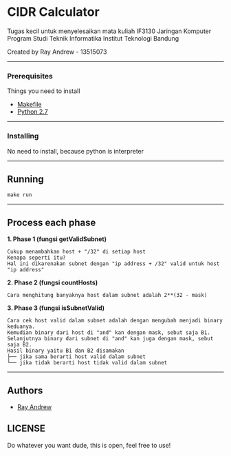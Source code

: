 # CIDR Calculator

Tugas kecil untuk menyelesaikan mata kuliah IF3130 Jaringan Komputer
Program Studi Teknik Informatika
Institut Teknologi
Bandung

Created by Ray Andrew - 13515073

---

### Prerequisites

Things you need to install

* [Makefile](https://www.gnu.org/software/make/)
* [Python 2.7](https://www.python.org/download/releases/2.7/)

---

### Installing

No need to install, because python is interpreter

---

## Running

```
make run
```

---

## Process each phase

**1.  Phase 1 (fungsi getValidSubnet)**
```
Cukup menambahkan host + "/32" di setiap host
Kenapa seperti itu?
Hal ini dikarenakan subnet dengan "ip address + /32" valid untuk host "ip address"
```

**2.  Phase 2 (fungsi countHosts)**
```
Cara menghitung banyaknya host dalam subnet adalah 2**(32 - mask)
```

**3.  Phase 3 (fungsi isSubnetValid)**
```
Cara cek host valid dalam subnet adalah dengan mengubah menjadi binary keduanya.
Kemudian binary dari host di "and" kan dengan mask, sebut saja B1.
Selanjutnya binary dari subnet di "and" kan juga dengan mask, sebut saja B2.
Hasil binary yaitu B1 dan B2 disamakan
├── jika sama berarti host valid dalam subnet
└── jika tidak berarti host tidak valid dalam subnet
```

---

## Authors

* [Ray Andrew](https://github.com/rayandrews)

## LICENSE
Do whatever you want dude, this is open, feel free to use!